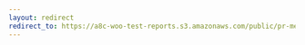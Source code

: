 ```yaml
---
layout: redirect
redirect_to: https://a8c-woo-test-reports.s3.amazonaws.com/public/pr-merge/38233/api/index.html
---
```

